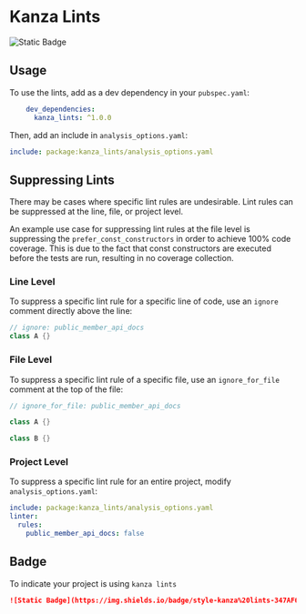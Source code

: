# Kanza Lints

![Static Badge](https://img.shields.io/badge/style-kanza%20lints-347AF6)

## Usage
To use the lints, add as a dev dependency in your `pubspec.yaml`:

```yaml
    dev_dependencies:
      kanza_lints: ^1.0.0
```

Then, add an include in `analysis_options.yaml`:

```yaml
include: package:kanza_lints/analysis_options.yaml
```

## Suppressing Lints

There may be cases where specific lint rules are undesirable. Lint rules can be suppressed at the line, file, or project level.

An example use case for suppressing lint rules at the file level is suppressing the `prefer_const_constructors` in order to achieve 100% code coverage. This is due to the fact that const constructors are executed before the tests are run, resulting in no coverage collection.

### Line Level

To suppress a specific lint rule for a specific line of code, use an `ignore` comment directly above the line:

```dart
// ignore: public_member_api_docs
class A {}
```

### File Level

To suppress a specific lint rule of a specific file, use an `ignore_for_file` comment at the top of the file:

```dart
// ignore_for_file: public_member_api_docs

class A {}

class B {}
```

### Project Level

To suppress a specific lint rule for an entire project, modify `analysis_options.yaml`:

```yaml
include: package:kanza_lints/analysis_options.yaml
linter:
  rules:
    public_member_api_docs: false
```

## Badge

To indicate your project is using `kanza lints`

```md
![Static Badge](https://img.shields.io/badge/style-kanza%20lints-347AF6)
```
